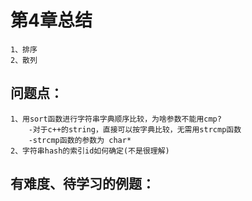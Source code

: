 # 第4章总结
    1、排序
    2、散列
## 问题点：
    1、用sort函数进行字符串字典顺序比较，为啥参数不能用cmp?
        -对于c++的string，直接可以按字典比较，无需用strcmp函数
        -strcmp函数的参数为 char*
    2、字符串hash的索引id如何确定(不是很理解)

## 有难度、待学习的例题：